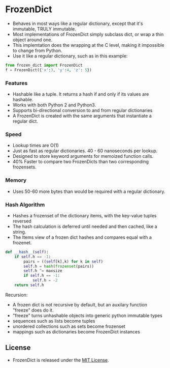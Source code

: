 # FrozenDict

- Behaves in most ways like a regular dictionary, except that it's immutable, TRULY immutable.
- Most implementations of FrozenDict simply subclass dict, or wrap a thin object around one.
- This implemtation does the wrapping at the C level, making it impossible to change from Python.
- Use it like a regular dictionary, such as in this example:

``` python
from frozen_dict import FrozenDict
f = FrozenDict({'x':3, 'y':4, 'z': 5})
```

### Features
- Hashable like a tuple.  It returns a hash if and only if its values are hashable.
- Works with both Python 2 and Python3.
- Supports bi-directional conversion to and from regular dictionaries
- A FrozenDict is created with the same arguments that instantiate a regular dict.

### Speed
- Lookup times are O(1)
- Just as fast as regular dictionaries.  40 - 60 nanoseconds per lookup.
- Designed to store keyword arguments for memoized function calls.
- 40% Faster to compare two FrozenDicts than two corresponding frozensets.

### Memory
- Uses 50-60 more bytes than would be required with a regular dictionary.

### Hash Algorithm
- Hashes a frozenset of the dictionary items, with the key-value tuples reversed
- The hash calculation is deferred until needed and then cached, like a string.
- The Items view of a frozen dict hashes and compares equal with a frozenet.

``` python
def __hash__(self):
    if self.h == -1:
        pairs = ((self[k],k) for k in self)
        self.h = hash(frozenset(pairs))
        self.h ^= maxsize
        if self.h == -1:
            self.h = -2
    return self.h
```

Recursion:
- A frozen dict is not recursive by default, but an auxilary function "freeze" does do it.
- "freeze" turns unhashable objects into generic python immutable types
- sequences such as lists become tuples
- unordered collections such as sets become frozenset
- mappings such as dictionaries become FrozenDict instances

## License
- FrozenDict is released under the [MIT License](http://www.opensource.org/licenses/MIT).

